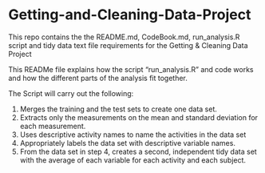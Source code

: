 # Getting-and-Cleaning-Data-Project
This repo contains the the README.md, CodeBook.md, run_analysis.R script and tidy data text file requirements for the Getting &amp; Cleaning Data Project 

This READMe file explains how the script “run_analysis.R” and code works and how the different parts of the analysis fit together. 

The Script will carry out the following:

1.	Merges the training and the test sets to create one data set.
2.	Extracts only the measurements on the mean and standard deviation for each measurement. 
3.	Uses descriptive activity names to name the activities in the data set
4.	Appropriately labels the data set with descriptive variable names. 
5.	From the data set in step 4, creates a second, independent tidy data set with the average of each variable for each activity and each subject.

